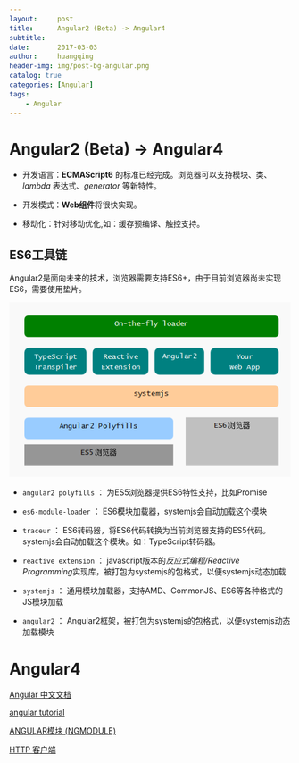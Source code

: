 ```yaml
---
layout:     post
title:      Angular2 (Beta) -> Angular4
subtitle:   
date:       2017-03-03
author:     huangqing
header-img: img/post-bg-angular.png
catalog: true
categories: [Angular]
tags:
    - Angular
---
```



# Angular2 (Beta) -> Angular4

+  开发语言：**ECMAScript6** 的标准已经完成。浏览器可以支持模块、类、*lambda* 表达式、*generator* 等新特性。

+  开发模式：**Web组件**将很快实现。

+  移动化：针对移动优化,如：缓存预编译、触控支持。

## ES6工具链

Angular2是面向未来的技术，浏览器需要支持ES6+，由于目前浏览器尚未实现ES6，需要使用垫片。

![ES6工具链](/images/angular/947566-0dea83e669291eff.png)

+ `angular2 polyfills` ： 为ES5浏览器提供ES6特性支持，比如Promise

+  `es6-module-loader` ： ES6模块加载器，systemjs会自动加载这个模块

+  `traceur` ： ES6转码器，将ES6代码转换为当前浏览器支持的ES5代码。systemjs会自动加载这个模块。如：TypeScript转码器。

+  `reactive extension` ： javascript版本的*反应式编程/Reactive Programming*实现库，被打包为systemjs的包格式，以便systemjs动态加载

+  `systemjs` ： 通用模块加载器，支持AMD、CommonJS、ES6等各种格式的JS模块加载

+  `angular2` ： Angular2框架，被打包为systemjs的包格式，以便systemjs动态加载模块


# Angular4

[Angular 中文文档](https://angular.cn/docs/ts/latest/)

[angular tutorial](https://angular.cn/docs/ts/latest/tutorial/toh-pt6.html)

[ANGULAR模块 (NGMODULE)](https://angular.cn/docs/ts/latest/guide/ngmodule.html)

[HTTP 客户端](https://angular.cn/docs/ts/latest/guide/server-communication.html)

